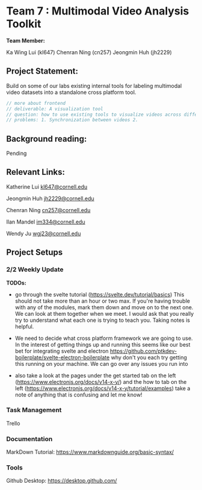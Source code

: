 # Team 7 : Multimodal Video Analysis Toolkit

**Team Member:**

Ka Wing Lui (kl647)
Chenran Ning (cn257)
Jeongmin Huh (jh2229)

## Project Statement:
Build on some of our labs existing internal tools for labeling multimodal video datasets into a standalone cross platform tool.

``` c++
// more about frontend
// deliverable: A visualization tool
// question: how to use existing tools to visualize videos across different platform.
// problems: 1. Synchronization between videos 2. 
```

## Background reading:

Pending


## Relevant Links:

Katherine Lui
kl647@cornell.edu

Jeongmin Huh
jh2229@cornell.edu

Chenran Ning
cn257@cornell.edu

Ilan Mandel
im334@cornell.edu

Wendy Ju
wgj23@cornell.edu


## Project Setups

### 2/2 Weekly Update

**TODOs:**

- go through the svelte tutorial (https://svelte.dev/tutorial/basics) 
This should not take more than an hour or two max. If you're having trouble with any of the modules, mark them down and move on to the next one. We can look at them together when we meet. I would ask that you really try to understand what each one is trying to teach you. Taking notes is helpful.

- We need to decide what cross platform framework we are going to use. In the interest of getting things up and running this seems like our best bet for integrating svelte and electron https://github.com/ptkdev-boilerplate/svelte-electron-boilerplate why don't you each try getting this running on your machine. We can go over any issues you run into

- also take a look at the pages under the get started tab on the left (https://www.electronjs.org/docs/v14-x-y/) and the how to tab on the left (https://www.electronjs.org/docs/v14-x-y/tutorial/examples) take a note of anything that is confusing and let me know!


### Task Management
Trello
### Documentation
MarkDown Tutorial: https://www.markdownguide.org/basic-syntax/
### Tools
Github Desktop: https://desktop.github.com/


